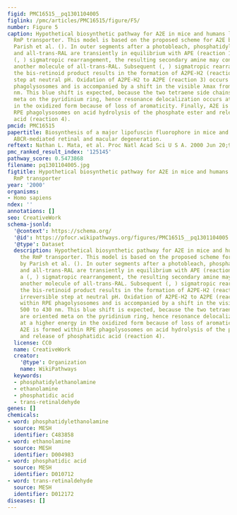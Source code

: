 ```yaml
---
figid: PMC16515__pq1301104005
figlink: /pmc/articles/PMC16515/figure/F5/
number: Figure 5
caption: Hypothetical biosynthetic pathway for A2E in mice and humans lacking the
  RmP transporter. This model is based on the proposed scheme for A2E biogenesis by
  Parish et al. (). In outer segments after a photobleach, phosphatidylethanolamine
  and all-trans-RAL are transiently in equilibrium with APE (reaction 1). After a
  (, ) sigmatropic rearrangement, the resulting secondary amine may condense with
  another molecule of all-trans-RAL. Subsequent (, ) sigmatropic rearrangement of
  the bis-retinoid product results in the formation of A2PE-H2 (reaction 2), an irreversible
  step at neutral pH. Oxidation of A2PE-H2 to A2PE (reaction 3) occurs within RPE
  phagolysosomes and is accompanied by a shift in the visible λmax from 500 to 430
  nm. This blue shift is expected, because the two tetraene side chains are oriented
  meta on the pyridinium ring, hence resonance delocalization occurs at a higher energy
  in the oxidized form because of loss of aromaticity. Finally, A2E is formed within
  RPE phagolysosomes on acid hydrolysis of the phosphate ester and release of phosphatidic
  acid (reaction 4).
pmcid: PMC16515
papertitle: Biosynthesis of a major lipofuscin fluorophore in mice and humans with
  ABCR-mediated retinal and macular degeneration.
reftext: Nathan L. Mata, et al. Proc Natl Acad Sci U S A. 2000 Jun 20;97(13):7154-7159.
pmc_ranked_result_index: '125145'
pathway_score: 0.5473868
filename: pq1301104005.jpg
figtitle: Hypothetical biosynthetic pathway for A2E in mice and humans lacking the
  RmP transporter
year: '2000'
organisms:
- Homo sapiens
ndex: ''
annotations: []
seo: CreativeWork
schema-jsonld:
  '@context': https://schema.org/
  '@id': https://pfocr.wikipathways.org/figures/PMC16515__pq1301104005.html
  '@type': Dataset
  description: Hypothetical biosynthetic pathway for A2E in mice and humans lacking
    the RmP transporter. This model is based on the proposed scheme for A2E biogenesis
    by Parish et al. (). In outer segments after a photobleach, phosphatidylethanolamine
    and all-trans-RAL are transiently in equilibrium with APE (reaction 1). After
    a (, ) sigmatropic rearrangement, the resulting secondary amine may condense with
    another molecule of all-trans-RAL. Subsequent (, ) sigmatropic rearrangement of
    the bis-retinoid product results in the formation of A2PE-H2 (reaction 2), an
    irreversible step at neutral pH. Oxidation of A2PE-H2 to A2PE (reaction 3) occurs
    within RPE phagolysosomes and is accompanied by a shift in the visible λmax from
    500 to 430 nm. This blue shift is expected, because the two tetraene side chains
    are oriented meta on the pyridinium ring, hence resonance delocalization occurs
    at a higher energy in the oxidized form because of loss of aromaticity. Finally,
    A2E is formed within RPE phagolysosomes on acid hydrolysis of the phosphate ester
    and release of phosphatidic acid (reaction 4).
  license: CC0
  name: CreativeWork
  creator:
    '@type': Organization
    name: WikiPathways
  keywords:
  - phosphatidylethanolamine
  - ethanolamine
  - phosphatidic acid
  - trans-retinaldehyde
genes: []
chemicals:
- word: phosphatidylethanolamine
  source: MESH
  identifier: C483858
- word: ethanolamine
  source: MESH
  identifier: D004983
- word: phosphatidic acid
  source: MESH
  identifier: D010712
- word: trans-retinaldehyde
  source: MESH
  identifier: D012172
diseases: []
---
```

